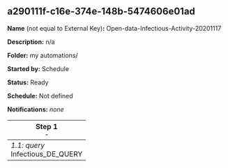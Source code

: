 ## a290111f-c16e-374e-148b-5474606e01ad

**Name** (not equal to External Key)**:** Open-data-Infectious-Activity-20201117

**Description:** n/a

**Folder:** my automations/

**Started by:** Schedule

**Status:** Ready

**Schedule:** Not defined

**Notifications:** _none_


| Step 1<br>_<small>-</small>_ |
| --- |
| _1.1: query_<br>Infectious_DE_QUERY |
